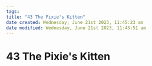 ```yaml
---
tags: 
title: "43 The Pixie's Kitten"
date created: Wednesday, June 21st 2023, 11:45:23 am
date modified: Wednesday, June 21st 2023, 11:45:51 am
---
```


# 43 The Pixie's Kitten
